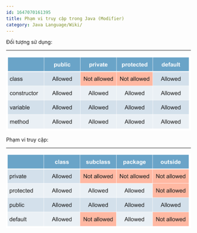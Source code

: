 ```yaml
---
id: 1647070161395
title: Phạm vi truy cập trong Java (Modifier)
category: Java Language/Wiki/
---
```


Đối tượng sử dụng:

---


![c6e4u1k51co50fuc8efg.png](https://raw.githubusercontent.com/cuongphuong/memo_data/main/Images/1647069962502_c6e4u1k51co50fuc8efg.png)


Phạm vi truy cập:

---

![c6e4u5451co50fuc8eg0.png](https://raw.githubusercontent.com/cuongphuong/memo_data/main/Images/1647069983611_c6e4u5451co50fuc8eg0.png)